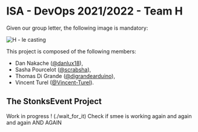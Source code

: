 # ISA - DevOps 2021/2022 - Team H

Given our group letter, the following image is mandatory:

![H - le casting](https://www.nextplz.fr/wp-content/uploads/2020/06/serie-h-netflix.jpg.webp)

This project is composed of the following members:

- Dan Nakache ([@danlux18](https://github.com/danlux18)),
- Sasha Pourcelot ([@scrabsha](https://github.com/scrabsha)),
- Thomas Di Grande ([@digrandearduino](https://github.com/digrandearduino)),
- Vincent Turel ([@Vincent-Turel](https://github.com/Vincent-Turel/)).

## The StonksEvent Project
Work in progress ! (./wait_for_it)
Check if smee is working again and again and again AND AGAIN
